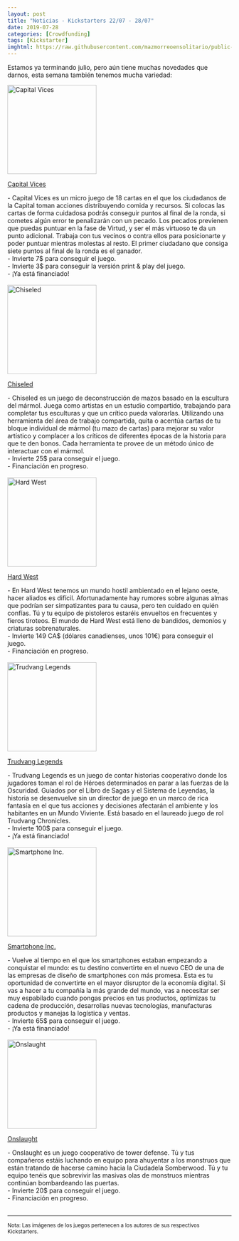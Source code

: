 ```yaml
---
layout: post
title: "Noticias - Kickstarters 22/07 - 28/07"
date: 2019-07-28
categories: [Crowdfunding]
tags: [Kickstarter]
imghtml: https://raw.githubusercontent.com/mazmorreoensolitario/public-images/master/crowdfunding/crowdfunding-19-0722-0728.jpg
---
```


Estamos ya terminando julio, pero aún tiene muchas novedades que darnos, esta 
semana también tenemos mucha variedad: 

<div class="row">
    <div class="col-md-3">
        <img width="200" height="200"
            src="https://ksr-ugc.imgix.net/assets/025/723/442/cf62dab8bf2db959d636ae973f69b18a_original.png?ixlib=rb-2.1.0&w=680&fit=max&v=1562464870&auto=format&gif-q=50&lossless=true&s=deef4230e7585b6ef472e655c441fc0f"
            class="img-thumbnail" alt="Capital Vices">
    </div>
    <div class="col-md-9">
        <p>
            <a target="_blank" 
                href="https://www.kickstarter.com/projects/conceptmedley/break-kickstarter-capital-vices-a-micro-game-for-only-7?ref=mazmorreoensolitario">
            Capital Vices
            </a>
        </p>
           - Capital Vices es un micro juego de 18 cartas en el que los
           ciudadanos de la Capital toman acciones distribuyendo comida y
           recursos. Si colocas las cartas de forma cuidadosa podrás conseguir
           puntos al final de la ronda, si cometes algún error te penalizarán
           con un pecado. Los pecados previenen que puedas puntuar en la fase de
           Virtud, y ser el más virtuoso te da un punto adicional. Trabaja con
           tus vecinos o contra ellos para posicionarte y poder puntuar
           mientras molestas al resto. El primer ciudadano que consiga siete
           puntos al final de la ronda es el ganador.
           <br>
           - Invierte 7$ para conseguir el juego.
           <br>
           - Invierte 3$ para conseguir la versión print & play del juego.
           <br>
           - ¡Ya está financiado!
    </div>
</div>
<br>

<div class="row">
    <div class="col-md-3">
        <img width="200" height="200"
            src="https://ksr-ugc.imgix.net/assets/025/885/936/4479ca791e35b5429f9710916db0976b_original.jpg?ixlib=rb-2.1.0&w=680&fit=max&v=1563805257&auto=format&gif-q=50&q=92&s=426d217a8e4ac7f92b2d06ff3d78b2e5"
            class="img-thumbnail" alt="Chiseled">
    </div>
    <div class="col-md-9">
        <p>
            <a target="_blank" 
                href="https://www.kickstarter.com/projects/copperfroggames/chiseled-a-deck-sculpting-game?ref=mazmorreoensolitario">
            Chiseled
            </a>
        </p>
           - Chiseled es un juego de deconstrucción de mazos basado en la
           escultura del mármol. Juega como artistas en un estudio compartido,
           trabajando para completar tus esculturas y que un crítico pueda
           valorarlas. Utilizando una herramienta del área de trabajo
           compartida, quita o acentúa cartas de tu bloque individual de
           mármol (tu mazo de cartas) para mejorar su valor artístico y
           complacer a los críticos de diferentes épocas de la historia para
           que te den bonos. Cada herramienta te provee de un método único de
           interactuar con el mármol.
           <br>
           - Invierte 25$ para conseguir el juego.
           <br>
           - Financiación en progreso.
    </div>
</div>
<br>

<div class="row">
    <div class="col-md-3">
        <img width="200" height="200"
            src="https://ksr-ugc.imgix.net/assets/025/897/659/f3dedf1f38722776f44d3eb1165b6da1_original.png?ixlib=rb-2.1.0&w=680&fit=max&v=1563890365&auto=format&gif-q=50&lossless=true&s=ec204797ee2ee899f81606e4a6b20767"
            class="img-thumbnail" alt="Hard West">
    </div>
    <div class="col-md-9">
        <p>
            <a target="_blank" 
                href="https://www.kickstarter.com/projects/silverlynxgames/hard-west-the-board-game-0?ref=mazmorreoensolitario">
            Hard West
            </a>
        </p>
           - En Hard West tenemos un mundo hostil ambientado en el lejano
           oeste, hacer aliados es difícil. Afortunadamente hay rumores sobre
           algunas almas que podrían ser simpatizantes para tu causa, pero ten
           cuidado en quién confías. Tú y tu equipo de pistoleros estaréis
           envueltos en frecuentes y fieros tiroteos. El mundo de Hard West
           está lleno de bandidos, demonios y criaturas sobrenaturales.
           <br>
           - Invierte 149 CA$ (dólares canadienses, unos 101€) para conseguir
           el juego. 
           <br>
           - Financiación en progreso.
    </div>
</div>
<br>

<div class="row">
    <div class="col-md-3">
        <img width="200" height="200"
            src="https://ksr-ugc.imgix.net/assets/025/866/968/a5a2221e29c9036bb44b3cceebceb9d7_original.png?ixlib=rb-2.1.0&w=680&fit=max&v=1563587155&auto=format&gif-q=50&lossless=true&s=5d4f9d08e0598bd6012b056b86cc4dd8"
            class="img-thumbnail" alt="Trudvang Legends">
    </div>
    <div class="col-md-9">
        <p>
            <a target="_blank" 
                href="https://www.kickstarter.com/projects/cmon/trudvang-legends?ref=mazmorreoensolitario">
            Trudvang Legends
            </a>
        </p>
           - Trudvang Legends es un juego de contar historias cooperativo donde
           los jugadores toman el rol de Héroes determinados en parar a las
           fuerzas de la Oscuridad. Guiados por el Libro de Sagas y el Sistema
           de Leyendas, la historia se desenvuelve sin un director de juego en
           un marco de rica fantasía en el que tus acciones y decisiones
           afectarán el ambiente y los habitantes en un Mundo Viviente. Está
           basado en el laureado juego de rol Trudvang Chronicles.
           <br>
           - Invierte 100$ para conseguir el juego. 
           <br>
           - ¡Ya está financiado!
    </div>
</div>
<br>

<div class="row">
    <div class="col-md-3">
        <img width="200" height="200"
            src="https://ksr-ugc.imgix.net/assets/025/922/712/2f2a4508b8de975e38cf866155032b65_original.png?ixlib=rb-2.1.0&w=680&fit=max&v=1564063330&auto=format&gif-q=50&lossless=true&s=ddb30ec4d43dce9b1055fdd3de2ab836"
            class="img-thumbnail" alt="Smartphone Inc.">
    </div>
    <div class="col-md-9">
        <p>
            <a target="_blank" 
                href="https://www.kickstarter.com/projects/1985527540/smartphone-inc?ref=mazmorreoensolitario">
            Smartphone Inc.
            </a>
        </p>
           - Vuelve al tiempo en el que los smartphones estaban empezando a
           conquistar el mundo: es tu destino convertirte en el nuevo CEO de
           una de las empresas de diseño de smartphones con más promesa. Esta
           es tu oportunidad de convertirte en el mayor disruptor de la
           economía digital. Si vas a hacer a tu compañía la más grande del
           mundo, vas a necesitar ser muy espabilado cuando pongas precios en
           tus productos, optimizas tu cadena de producción, desarrollas nuevas
           tecnologías, manufacturas productos y manejas la logística y ventas.
           <br>
           - Invierte 65$ para conseguir el juego. 
           <br>
           - ¡Ya está financiado!
    </div>
</div>
<br>

<div class="row">
    <div class="col-md-3">
        <img width="200" height="200"
            src="https://ksr-ugc.imgix.net/assets/025/927/728/561000092f7c92001ce32512a4d22ff3_original.png?ixlib=rb-2.1.0&w=680&fit=max&v=1564092461&auto=format&gif-q=50&lossless=true&s=f575f17eedc009e9dd75e043f449bb79"
            class="img-thumbnail" alt="Onslaught">
    </div>
    <div class="col-md-9">
        <p>
            <a target="_blank" 
                href="https://www.kickstarter.com/projects/bffgaming/onslaught-1?ref=mazmorreoensolitario">
            Onslaught
            </a>
        </p>
           - Onslaught es un juego cooperativo de tower defense. Tú y tus
             compañeros estáis luchando en equipo para ahuyentar a los
             monstruos que están tratando de hacerse camino hacia la Ciudadela
             Somberwood. Tú y tu equipo tenéis que sobrevivir las masivas olas
             de monstruos mientras continúan bombardeando las puertas.
           <br>
           - Invierte 20$ para conseguir el juego. 
           <br>
           - Financiación en progreso.
    </div>
</div>
<br>


<hr>

<small>Nota: Las imágenes de los juegos pertenecen a los autores de sus
respectivos Kickstarters.</small>
